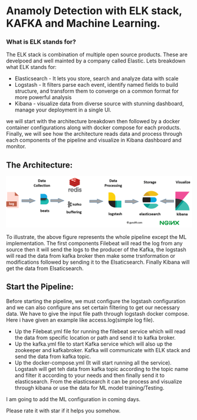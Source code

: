 # Anamoly Detection with ELK stack, KAFKA and Machine Learning. 


### What is ELK stands for?

The ELK stack is combination of multiple open source products. These are develpoed and well mainted by a company called Elastic.
Lets breakdown what ELK stands for:

* Elasticsearch - It lets you store, search and analyze data with scale
* Logstash - It filters parse each event, identify named fields to build structure, and transform them to converge on a common format for more powerful analysis
* Kibana - visualize data from diverse source with stunning dashboard, manage your deployment in a single UI.


we will start with the architecture breakdown then followed by a docker container configurations along with docker compose for each products. Finally, we will see how the architecture reads data and process through each components of the pipeline and visualize in Kibana dashboard and monitor. 

## The Architecture:

![Elk-kafka Architecture](/elk-archi.png "System Architecture")


To illustrate, the above figure represents the whole pipeline except the ML implementation. The first components Filebeat will read the log from any source then it will send the logs to the producer of the Kafka, the logstash will read the data from kafka broker then make some trsnformation or modifications followed by sending it to the Elsaticsearch. Finally Kibana will get the data from Elsaticsearch. 

## Start the Pipeline: 

Before starting the pipeline, we must configure the logstash configuration and we can also configure ans set certain filtering to get our necessary data. We have to give the input file path through logstash docker compose. Here i have given an example like access.log(simple log file). 

*  Up the Filebeat.yml file for running the filebeat service which will read the data from specific location or path and send it to kafka broker.
*  Up the kafka.yml file to start Kafka service which will also up the zookeeper and kafkabroker. Kafka will communicate with ELK stack and send the data from kafka topic. 
*  Up the docker-compose.yml (It will start running all the service). Logstash will get teh data from kafka topic according to the topic name and filter it according to your needs and then finally send it to elasticsearch. From the elasticsearch it can be process and visualize through kibana or use the data for ML model training/Testing. 

I am going to add the ML configuration in coming days. 

Please rate it with star if it helps you somehow. 

